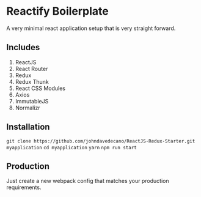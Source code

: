 # Reactify Boilerplate
A very minimal react application setup that is very straight forward. 
## Includes
1. ReactJS
2. React Router
3. Redux
4. Redux Thunk
5. React CSS Modules
6. Axios
7. ImmutableJS
8. Normalizr

## Installation 
```git clone https://github.com/johndavedecano/ReactJS-Redux-Starter.git myapplication```
```cd myapplication```
```yarn```
```npm run start```

## Production
Just create a new webpack config that matches your production requirements.

